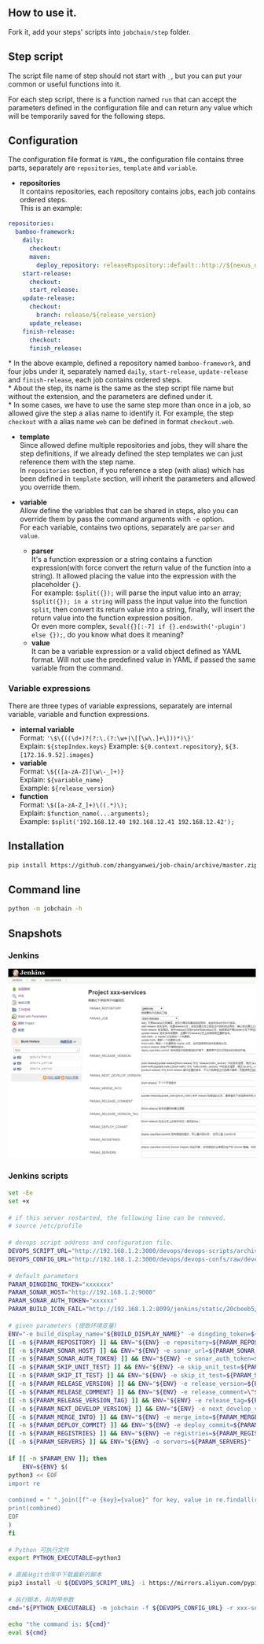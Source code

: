 ## How to use it.

Fork it, add your steps' scripts into `jobchain/step` folder.

## Step script

The script file name of step should not start with `_`, but you can put your common or useful functions into it.   

For each step script, there is a function named `run` that can accept the parameters defined in the configuration file 
and can return any value which will be temporarily saved for the following steps.

## Configuration

The configuration file format is `YAML`, 
the configuration file contains three parts, separately are `repositories`, `template` and `variable`.

* **repositories**   
It contains repositories, each repository contains jobs, each job contains ordered steps.  
This is an example:
```yaml
repositories:
  bamboo-framework:
    daily:
      checkout:
      maven:
        deploy_repository: releaseRspository::default::http://${nexus_user}:${nexus_password}@192.168.1.20:8080/nexus/content/repositories/snapshots
    start-release:
      checkout:
      start_release:
    update-release:
      checkout:
        branch: release/${release_version}
      update_release:
    finish-release:
      checkout:
      finish_release:
```
\* In the above example, defined a repository named `bamboo-framework`, and four jobs under it, separately named `daily`,
`start-release`, `update-release` and `finish-release`, each job contains ordered steps.  
\* About the step, its name is the same as the step script file name but without the extension, and the parameters are 
defined under it.  
\* In some cases, we have to use the same step more than once in a job, so allowed give the step a alias name to 
identify it. For example, the step `checkout` with a alias name `web` can be defined in format `checkout.web`.

* **template**  
Since allowed define multiple repositories and jobs, they will share the step definitions, if we already defined the 
step templates we can just reference them with the step name.  
In `repositories` section, if you reference a step (with alias) which has been defined in `template` section, will 
inherit the parameters and allowed you override them. 

* **variable**  
Allow define the variables that can be shared in steps, also you can override them by pass the command arguments with 
`-e` option.   
For each variable, contains two options, separately are `parser` and `value`.
    * **parser**  
     It's a function expression or a string contains a function expression(with force convert the return value of the 
     function into a string). It allowed placing the value into the expression with the placeholder `{}`.  
     For example: `$split({});` will parse the input value into an array; `$split({}); in a string` will pass the input 
     value into the function `split`, then convert its return value into a string, finally, will insert the return value
     into the function expression position.  
     Or even more complex, `$eval({}[:-7] if {}.endswith('-plugin') else {});`, do you know what does it meaning?
     * **value**  
     It can be a variable expression or a valid object defined as YAML format. Will not use the predefined value in YAML
     if passed the same variable from the command.

### Variable expressions

There are three types of variable expressions, separately are internal variable, variable and function expressions.

* **internal variable**  
Format: `'\$\{((\d+)?(?:\.(?:\w+|\[[\w\.]+\]))*)\}'`  
Explain: `${stepIndex.keys}`
Example: `${0.context.repository}`, `${3.[172.16.9.52].images}`  
* **variable**  
Format: `\${([a-zA-Z][\w\-_]+)}`  
Explain: `${variable_name}`  
Example: `${release_version}`  
* **function**  
Format: `\$([a-zA-Z_]+)\((.*)\);`  
Explain: `$function_name(...arguments);`  
Example: `$split('192.168.12.40 192.168.12.41 192.168.12.42');`  

## Installation

```bash
pip install https://github.com/zhangyanwei/job-chain/archive/master.zip
```

## Command line

```bash
python -m jobchain -h
```

## Snapshots

### Jenkins

![image](readme.assets/jenkins_snapshot.png)

### Jenkins scripts

```bash
set -Ee
set +x

# if this server restarted, the following line can be removed.
# source /etc/profile

# devops script address and configuration file.
DEVOPS_SCRIPT_URL="http://192.168.1.2:3000/devops/devops-scripts/archive/develop.tar.gz"
DEVOPS_CONFIG_URL="http://192.168.1.2:3000/devops/devops-confs/raw/develop/jenkins/xxx-services.yaml"

# default parameters
PARAM_DINGDING_TOKEN="xxxxxxx"
PARAM_SONAR_HOST="http://192.168.1.2:9000"
PARAM_SONAR_AUTH_TOKEN="xxxxxx"
PARAM_BUILD_ICON_FAIL="http://192.168.1.2:8099/jenkins/static/20cbeeb5/images/48x48/red.png"

# given parameters (提取环境变量)
ENV="-e build_display_name="${BUILD_DISPLAY_NAME}" -e dingding_token=${PARAM_DINGDING_TOKEN} -e build_icon_fail=${PARAM_BUILD_ICON_FAIL} -e build_url=${BUILD_URL}"
[[ -n ${PARAM_REPOSITORY} ]] && ENV="${ENV} -e repository=${PARAM_REPOSITORY}"
[[ -n ${PARAM_SONAR_HOST} ]] && ENV="${ENV} -e sonar_url=${PARAM_SONAR_HOST}"
[[ -n ${PARAM_SONAR_AUTH_TOKEN} ]] && ENV="${ENV} -e sonar_auth_token=${PARAM_SONAR_AUTH_TOKEN}"
[[ -n ${PARAM_SKIP_UNIT_TEST} ]] && ENV="${ENV} -e skip_unit_test=${PARAM_SKIP_UNIT_TEST}"
[[ -n ${PARAM_SKIP_IT_TEST} ]] && ENV="${ENV} -e skip_it_test=${PARAM_SKIP_IT_TEST}"
[[ -n ${PARAM_RELEASE_VERSION} ]] && ENV="${ENV} -e release_version=${PARAM_RELEASE_VERSION} -e hotfix_version=${PARAM_RELEASE_VERSION}"
[[ -n ${PARAM_RELEASE_COMMENT} ]] && ENV="${ENV} -e release_comment=\"$(sed "s/\"/\\\\\"/g" <<< ${PARAM_RELEASE_COMMENT})\""
[[ -n ${PARAM_RELEASE_VERSION_TAG} ]] && ENV="${ENV} -e release_tag=${PARAM_RELEASE_VERSION_TAG}"
[[ -n ${PARAM_NEXT_DEVELOP_VERSION} ]] && ENV="${ENV} -e next_develop_version=${PARAM_NEXT_DEVELOP_VERSION}"
[[ -n ${PARAM_MERGE_INTO} ]] && ENV="${ENV} -e merge_into=${PARAM_MERGE_INTO}"
[[ -n ${PARAM_DEPLOY_COMMIT} ]] && ENV="${ENV} -e deploy_commit=${PARAM_DEPLOY_COMMIT}"
[[ -n ${PARAM_REGISTRIES} ]] && ENV="${ENV} -e registries=${PARAM_REGISTRIES}"
[[ -n ${PARAM_SERVERS} ]] && ENV="${ENV} -e servers=${PARAM_SERVERS}"

if [[ -n $PARAM_ENV ]]; then
    ENV=${ENV} $(
python3 << EOF
import re

combined = " ".join([f"-e {key}={value}" for key, value in re.findall(r'\s*([^= ]+)=(".*?(?<!\\\\)"|[^" ]*)', '${PARAM_ENV}')])
print(combined)
EOF
)
fi

# Python 可执行文件
export PYTHON_EXECUTABLE=python3

# 直接从git仓库中下载最新的脚本
pip3 install -U ${DEVOPS_SCRIPT_URL} -i https://mirrors.aliyun.com/pypi/simple

# 执行脚本，并附带参数
cmd="${PYTHON_EXECUTABLE} -m jobchain -f ${DEVOPS_CONFIG_URL} -r xxx-services -j ${PARAM_JOB} --maven-executor \"/home/maven/bin/mvn {}\" ${ENV}"

echo "the command is: ${cmd}"
eval ${cmd}
```
